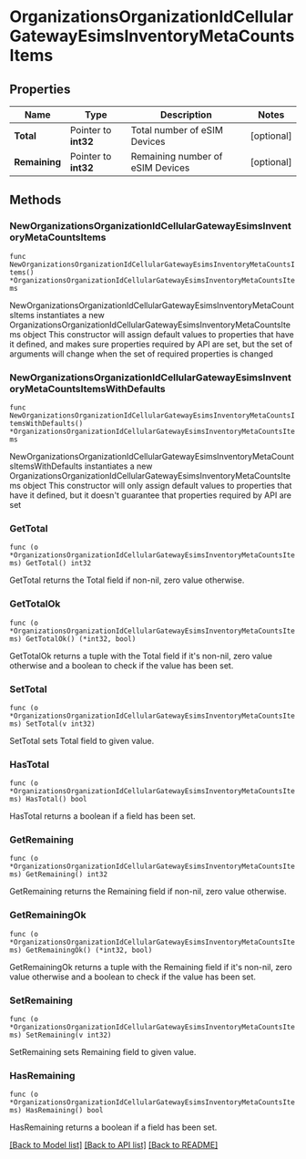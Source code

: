 # OrganizationsOrganizationIdCellularGatewayEsimsInventoryMetaCountsItems

## Properties

Name | Type | Description | Notes
------------ | ------------- | ------------- | -------------
**Total** | Pointer to **int32** | Total number of eSIM Devices | [optional] 
**Remaining** | Pointer to **int32** | Remaining number of eSIM Devices | [optional] 

## Methods

### NewOrganizationsOrganizationIdCellularGatewayEsimsInventoryMetaCountsItems

`func NewOrganizationsOrganizationIdCellularGatewayEsimsInventoryMetaCountsItems() *OrganizationsOrganizationIdCellularGatewayEsimsInventoryMetaCountsItems`

NewOrganizationsOrganizationIdCellularGatewayEsimsInventoryMetaCountsItems instantiates a new OrganizationsOrganizationIdCellularGatewayEsimsInventoryMetaCountsItems object
This constructor will assign default values to properties that have it defined,
and makes sure properties required by API are set, but the set of arguments
will change when the set of required properties is changed

### NewOrganizationsOrganizationIdCellularGatewayEsimsInventoryMetaCountsItemsWithDefaults

`func NewOrganizationsOrganizationIdCellularGatewayEsimsInventoryMetaCountsItemsWithDefaults() *OrganizationsOrganizationIdCellularGatewayEsimsInventoryMetaCountsItems`

NewOrganizationsOrganizationIdCellularGatewayEsimsInventoryMetaCountsItemsWithDefaults instantiates a new OrganizationsOrganizationIdCellularGatewayEsimsInventoryMetaCountsItems object
This constructor will only assign default values to properties that have it defined,
but it doesn't guarantee that properties required by API are set

### GetTotal

`func (o *OrganizationsOrganizationIdCellularGatewayEsimsInventoryMetaCountsItems) GetTotal() int32`

GetTotal returns the Total field if non-nil, zero value otherwise.

### GetTotalOk

`func (o *OrganizationsOrganizationIdCellularGatewayEsimsInventoryMetaCountsItems) GetTotalOk() (*int32, bool)`

GetTotalOk returns a tuple with the Total field if it's non-nil, zero value otherwise
and a boolean to check if the value has been set.

### SetTotal

`func (o *OrganizationsOrganizationIdCellularGatewayEsimsInventoryMetaCountsItems) SetTotal(v int32)`

SetTotal sets Total field to given value.

### HasTotal

`func (o *OrganizationsOrganizationIdCellularGatewayEsimsInventoryMetaCountsItems) HasTotal() bool`

HasTotal returns a boolean if a field has been set.

### GetRemaining

`func (o *OrganizationsOrganizationIdCellularGatewayEsimsInventoryMetaCountsItems) GetRemaining() int32`

GetRemaining returns the Remaining field if non-nil, zero value otherwise.

### GetRemainingOk

`func (o *OrganizationsOrganizationIdCellularGatewayEsimsInventoryMetaCountsItems) GetRemainingOk() (*int32, bool)`

GetRemainingOk returns a tuple with the Remaining field if it's non-nil, zero value otherwise
and a boolean to check if the value has been set.

### SetRemaining

`func (o *OrganizationsOrganizationIdCellularGatewayEsimsInventoryMetaCountsItems) SetRemaining(v int32)`

SetRemaining sets Remaining field to given value.

### HasRemaining

`func (o *OrganizationsOrganizationIdCellularGatewayEsimsInventoryMetaCountsItems) HasRemaining() bool`

HasRemaining returns a boolean if a field has been set.


[[Back to Model list]](../README.md#documentation-for-models) [[Back to API list]](../README.md#documentation-for-api-endpoints) [[Back to README]](../README.md)


